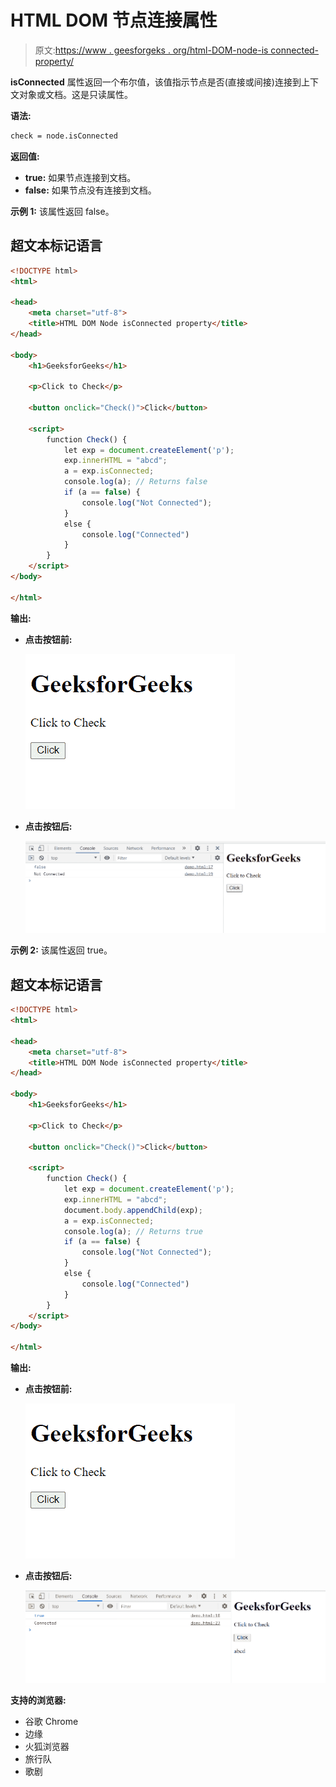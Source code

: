 # HTML DOM 节点连接属性

> 原文:[https://www . geesforgeks . org/html-DOM-node-is connected-property/](https://www.geeksforgeeks.org/html-dom-node-isconnected-property/)

**isConnected** 属性返回一个布尔值，该值指示节点是否(直接或间接)连接到上下文对象或文档。这是只读属性。

**语法:**

```html
check = node.isConnected
```

**返回值:**

*   **true:** 如果节点连接到文档。
*   **false:** 如果节点没有连接到文档。

**示例 1:** 该属性返回 false。

## 超文本标记语言

```html
<!DOCTYPE html>
<html>

<head>
    <meta charset="utf-8">
    <title>HTML DOM Node isConnected property</title>
</head>

<body>
    <h1>GeeksforGeeks</h1>

    <p>Click to Check</p>

    <button onclick="Check()">Click</button>

    <script>
        function Check() {
            let exp = document.createElement('p');
            exp.innerHTML = "abcd";
            a = exp.isConnected;
            console.log(a); // Returns false
            if (a == false) {
                console.log("Not Connected");
            }
            else {
                console.log("Connected")
            }
        }
    </script>
</body>

</html>
```

**输出:**

*   **点击按钮前:**

    ![](img/72210ece2b0cc6d05ba06b9daf83bbce.png)

*   **点击按钮后:**

    ![](img/e72c42004cc14aa36dbe0abf4ff029aa.png)

**示例 2:** 该属性返回 true。

## 超文本标记语言

```html
<!DOCTYPE html>
<html>

<head>
    <meta charset="utf-8">
    <title>HTML DOM Node isConnected property</title>
</head>

<body>
    <h1>GeeksforGeeks</h1>

    <p>Click to Check</p>

    <button onclick="Check()">Click</button>

    <script>
        function Check() {
            let exp = document.createElement('p');
            exp.innerHTML = "abcd";
            document.body.appendChild(exp);
            a = exp.isConnected;
            console.log(a); // Returns true
            if (a == false) {
                console.log("Not Connected");
            }
            else {
                console.log("Connected")
            }
        }
    </script>
</body>

</html>
```

**输出:**

*   **点击按钮前:**

    ![](img/72210ece2b0cc6d05ba06b9daf83bbce.png)

*   **点击按钮后:**

    ![](img/6fd15f56ccfba0788012ccd9da84ade0.png)

**支持的浏览器:**

*   谷歌 Chrome
*   边缘
*   火狐浏览器
*   旅行队
*   歌剧